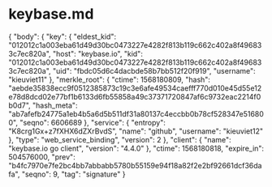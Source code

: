 # keybase.md
{   "body": {     "key": {       "eldest_kid": "012012c1a003eba61d49d30bc0473227e4282f813b119c662c402a8f496833c7ec820a",       "host": "keybase.io",       "kid": "012012c1a003eba61d49d30bc0473227e4282f813b119c662c402a8f496833c7ec820a",       "uid": "fbdc05d6c4dacbde58b7bb512f20f919",       "username": "kieuviet11"     },     "merkle_root": {       "ctime": 1568180809,       "hash": "aebde35838ecc9f0512385873c19c3e6afe49534caefff770d010e45d55e12e78d8dcd02e77bf1b6133d6fb55858a49c37371720847af6c9732eac2214f0b0d7",       "hash_meta": "ab7afefb24775a1eb4b5a6d5b511df31a80137c4eccbb0b78cf528347e516800",       "seqno": 6606689     },     "service": {       "entropy": "K8crg1Gx+z7fXHX6dZXrBvdS",       "name": "github",       "username": "kieuviet12"     },     "type": "web_service_binding",     "version": 2   },   "client": {     "name": "keybase.io go client",     "version": "4.4.0"   },   "ctime": 1568180818,   "expire_in": 504576000,   "prev": "b4fc7970e7fe2bc4bb7abbabb5780b55159e94f18a82f2e2bf92661dcf36dafa",   "seqno": 9,   "tag": "signature" }
